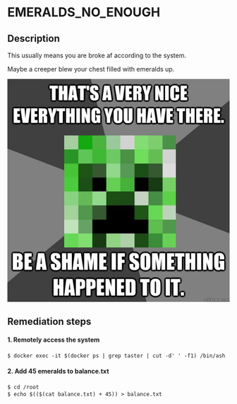 # EMERALDS_NO_ENOUGH

## Description

This usually means you are broke af according to the system.

Maybe a creeper blew your chest filled with emeralds up.

![Creeper Meme](assets/creeper-meme.jpg)

## Remediation steps

#### 1. Remotely access the system
```shell
$ docker exec -it $(docker ps | grep taster | cut -d' ' -f1) /bin/ash
```
#### 2. Add 45 emeralds to balance.txt
```shell
$ cd /root
$ echo $(($(cat balance.txt) + 45)) > balance.txt
```
